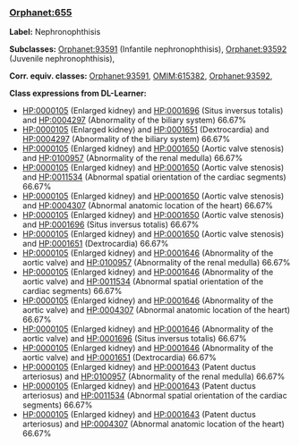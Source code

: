 
### [Orphanet:655](http://www.orpha.net/ORDO/Orphanet_655)
**Label:** Nephronophthisis

**Subclasses:** [Orphanet:93591](http://www.orpha.net/ORDO/Orphanet_93591) (Infantile nephronophthisis), [Orphanet:93592](http://www.orpha.net/ORDO/Orphanet_93592) (Juvenile nephronophthisis), 

**Corr. equiv. classes:** [Orphanet:93591](http://www.orpha.net/ORDO/Orphanet_93591), [OMIM:615382](http://purl.obolibrary.org/obo/OMIM_615382), [Orphanet:93592](http://www.orpha.net/ORDO/Orphanet_93592), 

**Class expressions from DL-Learner:**

- [HP:0000105](http://purl.obolibrary.org/obo/HP_0000105) (Enlarged kidney) and [HP:0001696](http://purl.obolibrary.org/obo/HP_0001696) (Situs inversus totalis) and [HP:0004297](http://purl.obolibrary.org/obo/HP_0004297) (Abnormality of the biliary system) 66.67%
- [HP:0000105](http://purl.obolibrary.org/obo/HP_0000105) (Enlarged kidney) and [HP:0001651](http://purl.obolibrary.org/obo/HP_0001651) (Dextrocardia) and [HP:0004297](http://purl.obolibrary.org/obo/HP_0004297) (Abnormality of the biliary system) 66.67%
- [HP:0000105](http://purl.obolibrary.org/obo/HP_0000105) (Enlarged kidney) and [HP:0001650](http://purl.obolibrary.org/obo/HP_0001650) (Aortic valve stenosis) and [HP:0100957](http://purl.obolibrary.org/obo/HP_0100957) (Abnormality of the renal medulla) 66.67%
- [HP:0000105](http://purl.obolibrary.org/obo/HP_0000105) (Enlarged kidney) and [HP:0001650](http://purl.obolibrary.org/obo/HP_0001650) (Aortic valve stenosis) and [HP:0011534](http://purl.obolibrary.org/obo/HP_0011534) (Abnormal spatial orientation of the cardiac segments) 66.67%
- [HP:0000105](http://purl.obolibrary.org/obo/HP_0000105) (Enlarged kidney) and [HP:0001650](http://purl.obolibrary.org/obo/HP_0001650) (Aortic valve stenosis) and [HP:0004307](http://purl.obolibrary.org/obo/HP_0004307) (Abnormal anatomic location of the heart) 66.67%
- [HP:0000105](http://purl.obolibrary.org/obo/HP_0000105) (Enlarged kidney) and [HP:0001650](http://purl.obolibrary.org/obo/HP_0001650) (Aortic valve stenosis) and [HP:0001696](http://purl.obolibrary.org/obo/HP_0001696) (Situs inversus totalis) 66.67%
- [HP:0000105](http://purl.obolibrary.org/obo/HP_0000105) (Enlarged kidney) and [HP:0001650](http://purl.obolibrary.org/obo/HP_0001650) (Aortic valve stenosis) and [HP:0001651](http://purl.obolibrary.org/obo/HP_0001651) (Dextrocardia) 66.67%
- [HP:0000105](http://purl.obolibrary.org/obo/HP_0000105) (Enlarged kidney) and [HP:0001646](http://purl.obolibrary.org/obo/HP_0001646) (Abnormality of the aortic valve) and [HP:0100957](http://purl.obolibrary.org/obo/HP_0100957) (Abnormality of the renal medulla) 66.67%
- [HP:0000105](http://purl.obolibrary.org/obo/HP_0000105) (Enlarged kidney) and [HP:0001646](http://purl.obolibrary.org/obo/HP_0001646) (Abnormality of the aortic valve) and [HP:0011534](http://purl.obolibrary.org/obo/HP_0011534) (Abnormal spatial orientation of the cardiac segments) 66.67%
- [HP:0000105](http://purl.obolibrary.org/obo/HP_0000105) (Enlarged kidney) and [HP:0001646](http://purl.obolibrary.org/obo/HP_0001646) (Abnormality of the aortic valve) and [HP:0004307](http://purl.obolibrary.org/obo/HP_0004307) (Abnormal anatomic location of the heart) 66.67%
- [HP:0000105](http://purl.obolibrary.org/obo/HP_0000105) (Enlarged kidney) and [HP:0001646](http://purl.obolibrary.org/obo/HP_0001646) (Abnormality of the aortic valve) and [HP:0001696](http://purl.obolibrary.org/obo/HP_0001696) (Situs inversus totalis) 66.67%
- [HP:0000105](http://purl.obolibrary.org/obo/HP_0000105) (Enlarged kidney) and [HP:0001646](http://purl.obolibrary.org/obo/HP_0001646) (Abnormality of the aortic valve) and [HP:0001651](http://purl.obolibrary.org/obo/HP_0001651) (Dextrocardia) 66.67%
- [HP:0000105](http://purl.obolibrary.org/obo/HP_0000105) (Enlarged kidney) and [HP:0001643](http://purl.obolibrary.org/obo/HP_0001643) (Patent ductus arteriosus) and [HP:0100957](http://purl.obolibrary.org/obo/HP_0100957) (Abnormality of the renal medulla) 66.67%
- [HP:0000105](http://purl.obolibrary.org/obo/HP_0000105) (Enlarged kidney) and [HP:0001643](http://purl.obolibrary.org/obo/HP_0001643) (Patent ductus arteriosus) and [HP:0011534](http://purl.obolibrary.org/obo/HP_0011534) (Abnormal spatial orientation of the cardiac segments) 66.67%
- [HP:0000105](http://purl.obolibrary.org/obo/HP_0000105) (Enlarged kidney) and [HP:0001643](http://purl.obolibrary.org/obo/HP_0001643) (Patent ductus arteriosus) and [HP:0004307](http://purl.obolibrary.org/obo/HP_0004307) (Abnormal anatomic location of the heart) 66.67%


